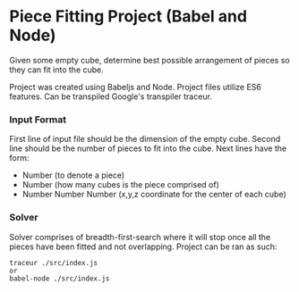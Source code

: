 # Piece Fitting Project (Babel and Node)
Given some empty cube, determine best possible arrangement of pieces so they can fit into the cube.

Project was created using Babeljs and Node. Project files utilize ES6 features.
Can be transpiled Google's transpiler traceur.

### Input Format
First line of input file should be the dimension of the empty cube.
Second line should be the number of pieces to fit into the cube.
Next lines have the form:
- Number (to denote a piece)
- Number (how many cubes is the piece comprised of)
- Number <Space> Number <Space> Number (x,y,z coordinate for the center of each cube)

### Solver
Solver comprises of breadth-first-search where it will stop once all the pieces have been fitted and not overlapping.
Project can be ran as such:

```
traceur ./src/index.js
or
babel-node ./src/index.js
```
